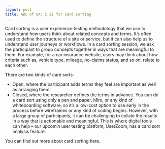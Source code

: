 ```yaml
---
layout: post
title: ABC of UX: C is for card sorting
---
```

Card sorting is a user experience testing methodology that we use to understand how users think about related concepts and terms. It’s often used to define the structure of a site or service, but it can also help us to understand user journeys or workflows. 
In a card sorting session, we ask the participant to group concepts together in ways that are meaningful to them. For example, for a car insurance website, users may think about how criteria such as, vehicle type, mileage, no-claims status, and so on, relate to each other. 

There are two kinds of card sorts:
- Open, where the participant adds terms they feel are important as well as arranging them. 
- Closed, where the researcher defines the terms in advance. 
You can do a card sort using only a pen and paper, Miro, or any kind of whiteboarding software, so it’s a low-cost option to use early in the process before wireframes or any kind of coding begins. However, with a large group of participants, it can be challenging to collate the results in a way that is actionable and meaningful.  This is where digital tools can help – our upcomin user testing platform, UserZoom, has a card sort analysis feature. 

You can find out more about card sorting here.
